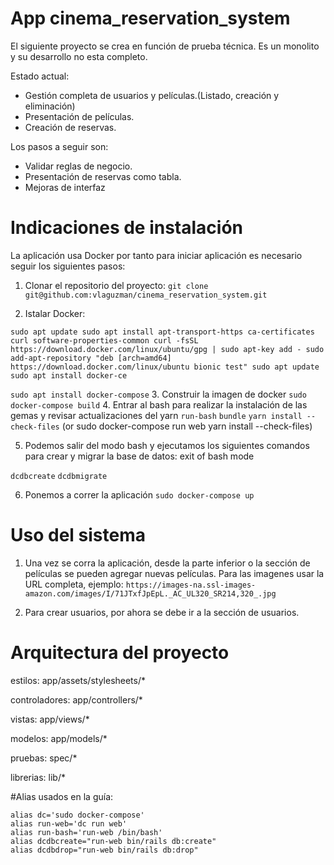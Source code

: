 # App cinema_reservation_system

El siguiente proyecto se crea en función de prueba técnica. Es un monolito y su desarrollo no esta completo.

Estado actual:
- Gestión completa de usuarios y películas.(Listado, creación y eliminación)
- Presentación de películas. 
- Creación de reservas.

Los pasos a seguir son:
- Validar reglas de negocio. 
- Presentación de reservas como tabla.
- Mejoras de interfaz

# Indicaciones de instalación
La aplicación usa Docker por tanto para iniciar aplicación es necesario seguir los siguientes pasos:

1. Clonar el repositorio del proyecto:
`git clone git@github.com:vlaguzman/cinema_reservation_system.git`

2. Istalar Docker:
```
sudo apt update sudo apt install apt-transport-https ca-certificates curl software-properties-common curl -fsSL https://download.docker.com/linux/ubuntu/gpg | sudo apt-key add - sudo add-apt-repository "deb [arch=amd64] https://download.docker.com/linux/ubuntu bionic test" sudo apt update sudo apt install docker-ce
```
`sudo apt install docker-compose`
3. Construir la imagen de docker
`sudo docker-compose build`
4. Entrar al bash para realizar la instalación de las gemas y revisar actualizaciones del yarn
`run-bash`
`bundle`
`yarn install --check-files` (or sudo docker-compose run web yarn install --check-files)

5. Podemos salir del modo bash y ejecutamos los siguientes comandos para crear y migrar la base de datos:
exit of bash mode 

`dcdbcreate`
`dcdbmigrate`

6. Ponemos a correr la aplicación
`sudo docker-compose up`

# Uso del sistema

1. Una vez se corra la aplicación, desde la parte inferior o la sección de películas se pueden agregar nuevas películas. 
Para las imagenes usar la URL completa, ejemplo:
`https://images-na.ssl-images-amazon.com/images/I/71JTxfJpEpL._AC_UL320_SR214,320_.jpg`

2. Para crear usuarios, por ahora se debe ir a la sección de usuarios.

# Arquitectura del proyecto
estilos: app/assets/stylesheets/*

controladores: app/controllers/*

vistas: app/views/*

modelos: app/models/*

pruebas: spec/*

librerias: lib/*

#Alias usados en la guía: 
```
alias dc='sudo docker-compose'
alias run-web='dc run web'
alias run-bash='run-web /bin/bash'
alias dcdbcreate="run-web bin/rails db:create"
alias dcdbdrop="run-web bin/rails db:drop"

